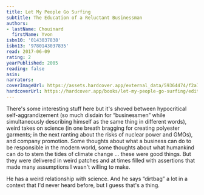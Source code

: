 ```yaml
---
title: Let My People Go Surfing
subtitle: The Education of a Reluctant Businessman
authors:
- lastName: Chouinard
  firstName: Yvon
isbn10: '0143037838'
isbn13: '9780143037835'
read: 2017-06-09
rating: 2
yearPublished: 2005
reading: false
asin:
narrators:
coverImageUrl: https://assets.hardcover.app/external_data/59364474/f2a715b0911fa8d3544dbd7ec6c495ba5dfe15ef.jpeg
hardcoverUrl: https://hardcover.app/books/let-my-people-go-surfing/editions/20689976
---
```

There's some interesting stuff here but it's shoved between hypocritical self-aggrandizement (so much disdain for “businessmen” while simultaneously describing himself as the same thing in different words), weird takes on science (in one breath bragging for creating polyester garments; in the next ranting about the risks of nuclear power and GMOs), and company promotion. Some thoughts about what a business can do to be responsible in the modern world, some thoughts about what humankind can do to stem the tides of climate change … these were good things. But they were delivered in weird patches and at times filled with assertions that made many assumptions I wasn't willing to make.

He has a weird relationship with science. And he says “dirtbag” a lot in a context that I'd never heard before, but I guess that's a thing.
